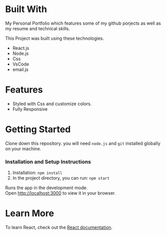 # Built With

My Personal Portfolio which features some of my github porjects as well as my resume and technical skills.

This Project was built using these technologies.

- React.js
- Node.js
- Css
- VsCode
- email.js

# Features

- Styled with Css and customize colors.
- Fully Responsive

# Getting Started

Clone down this repository. you will need `node.js` and `git` installed globally on your machine.

### Installation and Setup Instructions

1. Installation: `npm install`
2. In the project directory, you can run: `npm start`

Runs the app in the development mode.\
Open [http://localhost:3000](http://localhost:3000) to view it in your browser.

# Learn More

To learn React, check out the [React documentation](https://reactjs.org/).
